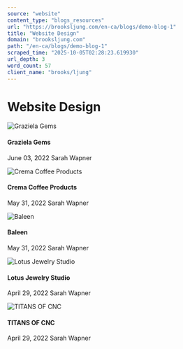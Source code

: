```yaml
---
source: "website"
content_type: "blogs_resources"
url: "https://brooksljung.com/en-ca/blogs/demo-blog-1"
title: "Website Design"
domain: "brooksljung.com"
path: "/en-ca/blogs/demo-blog-1"
scraped_time: "2025-10-05T02:28:23.619930"
url_depth: 3
word_count: 57
client_name: "brooks/ljung"
---
```


# Website Design

![Graziela Gems](//brooksljung.com/cdn/shop/articles/Screenshot_2022-06-03_124519.jpg?v=1654285940&width=2000)

#### Graziela Gems

June 03, 2022 Sarah Wapner

![Crema Coffee Products](//brooksljung.com/cdn/shop/articles/Screenshot_2022-05-31_134317.jpg?v=1654029839&width=2000)

#### Crema Coffee Products

May 31, 2022 Sarah Wapner

![Baleen](//brooksljung.com/cdn/shop/articles/Screenshot_2022-05-31_133648.jpg?v=1654029430&width=2000)

#### Baleen

May 31, 2022 Sarah Wapner

![Lotus Jewelry Studio](//brooksljung.com/cdn/shop/articles/Screenshot_2022-05-31_105132.jpg?v=1654029132&width=2000)

#### Lotus Jewelry Studio

April 29, 2022 Sarah Wapner

![TITANS OF CNC](//brooksljung.com/cdn/shop/articles/Screenshot_2022-05-31_121704.jpg?v=1654027028&width=2000)

#### TITANS OF CNC

April 29, 2022 Sarah Wapner